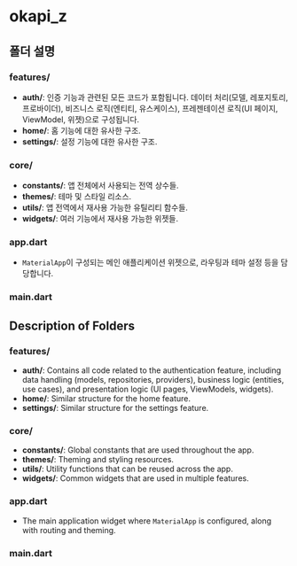 # okapi_z

## 폴더 설명

### features/
- **auth/**: 인증 기능과 관련된 모든 코드가 포함됩니다. 데이터 처리(모델, 레포지토리, 프로바이더), 비즈니스 로직(엔티티, 유스케이스), 프레젠테이션 로직(UI 페이지, ViewModel, 위젯)으로 구성됩니다.
- **home/**: 홈 기능에 대한 유사한 구조.
- **settings/**: 설정 기능에 대한 유사한 구조.

### core/
- **constants/**: 앱 전체에서 사용되는 전역 상수들.
- **themes/**: 테마 및 스타일 리소스.
- **utils/**: 앱 전역에서 재사용 가능한 유틸리티 함수들.
- **widgets/**: 여러 기능에서 재사용 가능한 위젯들.

### app.dart
- `MaterialApp`이 구성되는 메인 애플리케이션 위젯으로, 라우팅과 테마 설정 등을 담당합니다.

### main.dart


## Description of Folders

### features/
- **auth/**: Contains all code related to the authentication feature, including data handling (models, repositories, providers), business logic (entities, use cases), and presentation logic (UI pages, ViewModels, widgets).
- **home/**: Similar structure for the home feature.
- **settings/**: Similar structure for the settings feature.

### core/
- **constants/**: Global constants that are used throughout the app.
- **themes/**: Theming and styling resources.
- **utils/**: Utility functions that can be reused across the app.
- **widgets/**: Common widgets that are used in multiple features.

### app.dart
- The main application widget where `MaterialApp` is configured, along with routing and theming.

### main.dart


